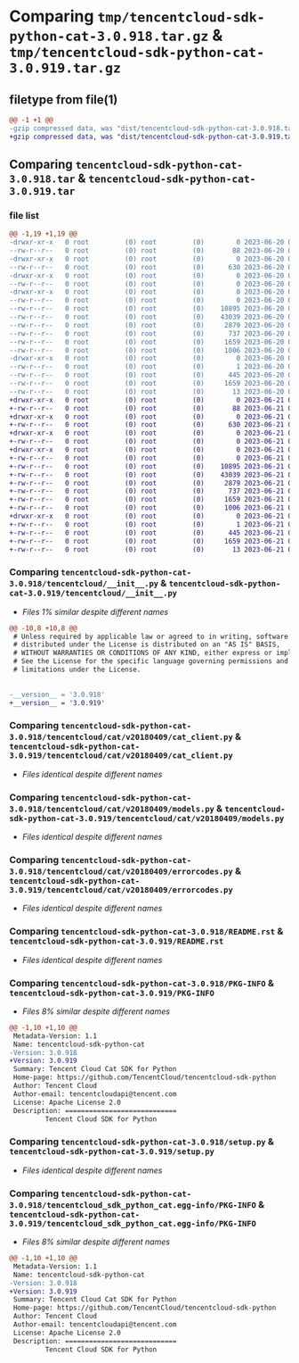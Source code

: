 # Comparing `tmp/tencentcloud-sdk-python-cat-3.0.918.tar.gz` & `tmp/tencentcloud-sdk-python-cat-3.0.919.tar.gz`

## filetype from file(1)

```diff
@@ -1 +1 @@
-gzip compressed data, was "dist/tencentcloud-sdk-python-cat-3.0.918.tar", last modified: Tue Jun 20 02:34:57 2023, max compression
+gzip compressed data, was "dist/tencentcloud-sdk-python-cat-3.0.919.tar", last modified: Wed Jun 21 00:19:25 2023, max compression
```

## Comparing `tencentcloud-sdk-python-cat-3.0.918.tar` & `tencentcloud-sdk-python-cat-3.0.919.tar`

### file list

```diff
@@ -1,19 +1,19 @@
-drwxr-xr-x   0 root         (0) root         (0)        0 2023-06-20 02:34:57.000000 tencentcloud-sdk-python-cat-3.0.918/
--rw-r--r--   0 root         (0) root         (0)       88 2023-06-20 02:34:57.000000 tencentcloud-sdk-python-cat-3.0.918/setup.cfg
-drwxr-xr-x   0 root         (0) root         (0)        0 2023-06-20 02:34:57.000000 tencentcloud-sdk-python-cat-3.0.918/tencentcloud/
--rw-r--r--   0 root         (0) root         (0)      630 2023-06-20 02:34:57.000000 tencentcloud-sdk-python-cat-3.0.918/tencentcloud/__init__.py
-drwxr-xr-x   0 root         (0) root         (0)        0 2023-06-20 02:34:57.000000 tencentcloud-sdk-python-cat-3.0.918/tencentcloud/cat/
--rw-r--r--   0 root         (0) root         (0)        0 2023-06-20 02:34:57.000000 tencentcloud-sdk-python-cat-3.0.918/tencentcloud/cat/__init__.py
-drwxr-xr-x   0 root         (0) root         (0)        0 2023-06-20 02:34:57.000000 tencentcloud-sdk-python-cat-3.0.918/tencentcloud/cat/v20180409/
--rw-r--r--   0 root         (0) root         (0)        0 2023-06-20 02:34:57.000000 tencentcloud-sdk-python-cat-3.0.918/tencentcloud/cat/v20180409/__init__.py
--rw-r--r--   0 root         (0) root         (0)    10895 2023-06-20 02:34:57.000000 tencentcloud-sdk-python-cat-3.0.918/tencentcloud/cat/v20180409/cat_client.py
--rw-r--r--   0 root         (0) root         (0)    43039 2023-06-20 02:34:57.000000 tencentcloud-sdk-python-cat-3.0.918/tencentcloud/cat/v20180409/models.py
--rw-r--r--   0 root         (0) root         (0)     2879 2023-06-20 02:34:57.000000 tencentcloud-sdk-python-cat-3.0.918/tencentcloud/cat/v20180409/errorcodes.py
--rw-r--r--   0 root         (0) root         (0)      737 2023-06-20 02:34:57.000000 tencentcloud-sdk-python-cat-3.0.918/README.rst
--rw-r--r--   0 root         (0) root         (0)     1659 2023-06-20 02:34:57.000000 tencentcloud-sdk-python-cat-3.0.918/PKG-INFO
--rw-r--r--   0 root         (0) root         (0)     1006 2023-06-20 02:34:57.000000 tencentcloud-sdk-python-cat-3.0.918/setup.py
-drwxr-xr-x   0 root         (0) root         (0)        0 2023-06-20 02:34:57.000000 tencentcloud-sdk-python-cat-3.0.918/tencentcloud_sdk_python_cat.egg-info/
--rw-r--r--   0 root         (0) root         (0)        1 2023-06-20 02:34:57.000000 tencentcloud-sdk-python-cat-3.0.918/tencentcloud_sdk_python_cat.egg-info/dependency_links.txt
--rw-r--r--   0 root         (0) root         (0)      445 2023-06-20 02:34:57.000000 tencentcloud-sdk-python-cat-3.0.918/tencentcloud_sdk_python_cat.egg-info/SOURCES.txt
--rw-r--r--   0 root         (0) root         (0)     1659 2023-06-20 02:34:57.000000 tencentcloud-sdk-python-cat-3.0.918/tencentcloud_sdk_python_cat.egg-info/PKG-INFO
--rw-r--r--   0 root         (0) root         (0)       13 2023-06-20 02:34:57.000000 tencentcloud-sdk-python-cat-3.0.918/tencentcloud_sdk_python_cat.egg-info/top_level.txt
+drwxr-xr-x   0 root         (0) root         (0)        0 2023-06-21 00:19:25.000000 tencentcloud-sdk-python-cat-3.0.919/
+-rw-r--r--   0 root         (0) root         (0)       88 2023-06-21 00:19:25.000000 tencentcloud-sdk-python-cat-3.0.919/setup.cfg
+drwxr-xr-x   0 root         (0) root         (0)        0 2023-06-21 00:19:25.000000 tencentcloud-sdk-python-cat-3.0.919/tencentcloud/
+-rw-r--r--   0 root         (0) root         (0)      630 2023-06-21 00:19:25.000000 tencentcloud-sdk-python-cat-3.0.919/tencentcloud/__init__.py
+drwxr-xr-x   0 root         (0) root         (0)        0 2023-06-21 00:19:25.000000 tencentcloud-sdk-python-cat-3.0.919/tencentcloud/cat/
+-rw-r--r--   0 root         (0) root         (0)        0 2023-06-21 00:19:25.000000 tencentcloud-sdk-python-cat-3.0.919/tencentcloud/cat/__init__.py
+drwxr-xr-x   0 root         (0) root         (0)        0 2023-06-21 00:19:25.000000 tencentcloud-sdk-python-cat-3.0.919/tencentcloud/cat/v20180409/
+-rw-r--r--   0 root         (0) root         (0)        0 2023-06-21 00:19:25.000000 tencentcloud-sdk-python-cat-3.0.919/tencentcloud/cat/v20180409/__init__.py
+-rw-r--r--   0 root         (0) root         (0)    10895 2023-06-21 00:19:25.000000 tencentcloud-sdk-python-cat-3.0.919/tencentcloud/cat/v20180409/cat_client.py
+-rw-r--r--   0 root         (0) root         (0)    43039 2023-06-21 00:19:25.000000 tencentcloud-sdk-python-cat-3.0.919/tencentcloud/cat/v20180409/models.py
+-rw-r--r--   0 root         (0) root         (0)     2879 2023-06-21 00:19:25.000000 tencentcloud-sdk-python-cat-3.0.919/tencentcloud/cat/v20180409/errorcodes.py
+-rw-r--r--   0 root         (0) root         (0)      737 2023-06-21 00:19:25.000000 tencentcloud-sdk-python-cat-3.0.919/README.rst
+-rw-r--r--   0 root         (0) root         (0)     1659 2023-06-21 00:19:25.000000 tencentcloud-sdk-python-cat-3.0.919/PKG-INFO
+-rw-r--r--   0 root         (0) root         (0)     1006 2023-06-21 00:19:25.000000 tencentcloud-sdk-python-cat-3.0.919/setup.py
+drwxr-xr-x   0 root         (0) root         (0)        0 2023-06-21 00:19:25.000000 tencentcloud-sdk-python-cat-3.0.919/tencentcloud_sdk_python_cat.egg-info/
+-rw-r--r--   0 root         (0) root         (0)        1 2023-06-21 00:19:25.000000 tencentcloud-sdk-python-cat-3.0.919/tencentcloud_sdk_python_cat.egg-info/dependency_links.txt
+-rw-r--r--   0 root         (0) root         (0)      445 2023-06-21 00:19:25.000000 tencentcloud-sdk-python-cat-3.0.919/tencentcloud_sdk_python_cat.egg-info/SOURCES.txt
+-rw-r--r--   0 root         (0) root         (0)     1659 2023-06-21 00:19:25.000000 tencentcloud-sdk-python-cat-3.0.919/tencentcloud_sdk_python_cat.egg-info/PKG-INFO
+-rw-r--r--   0 root         (0) root         (0)       13 2023-06-21 00:19:25.000000 tencentcloud-sdk-python-cat-3.0.919/tencentcloud_sdk_python_cat.egg-info/top_level.txt
```

### Comparing `tencentcloud-sdk-python-cat-3.0.918/tencentcloud/__init__.py` & `tencentcloud-sdk-python-cat-3.0.919/tencentcloud/__init__.py`

 * *Files 1% similar despite different names*

```diff
@@ -10,8 +10,8 @@
 # Unless required by applicable law or agreed to in writing, software
 # distributed under the License is distributed on an "AS IS" BASIS,
 # WITHOUT WARRANTIES OR CONDITIONS OF ANY KIND, either express or implied.
 # See the License for the specific language governing permissions and
 # limitations under the License.
 
 
-__version__ = '3.0.918'
+__version__ = '3.0.919'
```

### Comparing `tencentcloud-sdk-python-cat-3.0.918/tencentcloud/cat/v20180409/cat_client.py` & `tencentcloud-sdk-python-cat-3.0.919/tencentcloud/cat/v20180409/cat_client.py`

 * *Files identical despite different names*

### Comparing `tencentcloud-sdk-python-cat-3.0.918/tencentcloud/cat/v20180409/models.py` & `tencentcloud-sdk-python-cat-3.0.919/tencentcloud/cat/v20180409/models.py`

 * *Files identical despite different names*

### Comparing `tencentcloud-sdk-python-cat-3.0.918/tencentcloud/cat/v20180409/errorcodes.py` & `tencentcloud-sdk-python-cat-3.0.919/tencentcloud/cat/v20180409/errorcodes.py`

 * *Files identical despite different names*

### Comparing `tencentcloud-sdk-python-cat-3.0.918/README.rst` & `tencentcloud-sdk-python-cat-3.0.919/README.rst`

 * *Files identical despite different names*

### Comparing `tencentcloud-sdk-python-cat-3.0.918/PKG-INFO` & `tencentcloud-sdk-python-cat-3.0.919/PKG-INFO`

 * *Files 8% similar despite different names*

```diff
@@ -1,10 +1,10 @@
 Metadata-Version: 1.1
 Name: tencentcloud-sdk-python-cat
-Version: 3.0.918
+Version: 3.0.919
 Summary: Tencent Cloud Cat SDK for Python
 Home-page: https://github.com/TencentCloud/tencentcloud-sdk-python
 Author: Tencent Cloud
 Author-email: tencentcloudapi@tencent.com
 License: Apache License 2.0
 Description: ============================
         Tencent Cloud SDK for Python
```

### Comparing `tencentcloud-sdk-python-cat-3.0.918/setup.py` & `tencentcloud-sdk-python-cat-3.0.919/setup.py`

 * *Files identical despite different names*

### Comparing `tencentcloud-sdk-python-cat-3.0.918/tencentcloud_sdk_python_cat.egg-info/PKG-INFO` & `tencentcloud-sdk-python-cat-3.0.919/tencentcloud_sdk_python_cat.egg-info/PKG-INFO`

 * *Files 8% similar despite different names*

```diff
@@ -1,10 +1,10 @@
 Metadata-Version: 1.1
 Name: tencentcloud-sdk-python-cat
-Version: 3.0.918
+Version: 3.0.919
 Summary: Tencent Cloud Cat SDK for Python
 Home-page: https://github.com/TencentCloud/tencentcloud-sdk-python
 Author: Tencent Cloud
 Author-email: tencentcloudapi@tencent.com
 License: Apache License 2.0
 Description: ============================
         Tencent Cloud SDK for Python
```

